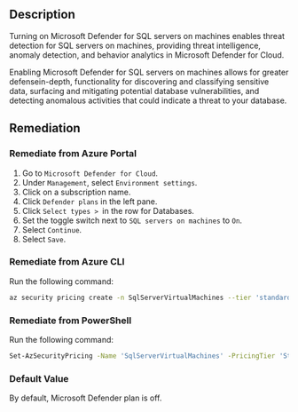 ## Description

Turning on Microsoft Defender for SQL servers on machines enables threat detection for SQL servers on machines, providing threat intelligence, anomaly detection, and behavior analytics in Microsoft Defender for Cloud.

Enabling Microsoft Defender for SQL servers on machines allows for greater defensein-depth, functionality for discovering and classifying sensitive data, surfacing and mitigating potential database vulnerabilities, and detecting anomalous activities that could indicate a threat to your database.

## Remediation

### Remediate from Azure Portal

1. Go to `Microsoft Defender for Cloud`.
2. Under `Management`, select `Environment settings`.
3. Click on a subscription name.
4. Click `Defender plans` in the left pane.
5. Click `Select types > `in the row for Databases.
6. Set the toggle switch next to `SQL servers on machines` to `On`.
7. Select `Continue`.
8. Select `Save`.

### Remediate from Azure CLI

Run the following command:

```bash
az security pricing create -n SqlServerVirtualMachines --tier 'standard'
```

### Remediate from PowerShell

Run the following command:

```bash
Set-AzSecurityPricing -Name 'SqlServerVirtualMachines' -PricingTier 'Standard'
```

### Default Value

By default, Microsoft Defender plan is off.

